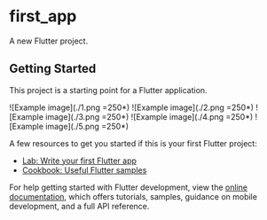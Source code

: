 # first_app

A new Flutter project.

## Getting Started

This project is a starting point for a Flutter application.

![Example image](./1.png =250*)
![Example image](./2.png =250*)
![Example image](./3.png =250*)
![Example image](./4.png =250*)
![Example image](./5.png =250*)


A few resources to get you started if this is your first Flutter project:

- [Lab: Write your first Flutter app](https://docs.flutter.dev/get-started/codelab)
- [Cookbook: Useful Flutter samples](https://docs.flutter.dev/cookbook)

For help getting started with Flutter development, view the
[online documentation](https://docs.flutter.dev/), which offers tutorials,
samples, guidance on mobile development, and a full API reference.
